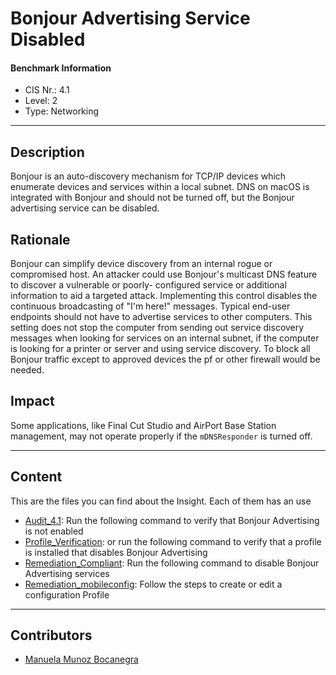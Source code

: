 # Bonjour Advertising Service Disabled
#### Benchmark Information
- CIS Nr.: 4.1
- Level: 2
- Type: Networking
------------------------
## Description

Bonjour is an auto-discovery mechanism for TCP/IP devices which enumerate devices and services within a local subnet. DNS on macOS is integrated with Bonjour and should not be turned off, but the Bonjour advertising service can be disabled.


## Rationale

Bonjour can simplify device discovery from an internal rogue or compromised host. An attacker could use Bonjour's multicast DNS feature to discover a vulnerable or poorly- configured service or additional information to aid a targeted attack. Implementing this control disables the continuous broadcasting of "I'm here!" messages. Typical end-user endpoints should not have to advertise services to other computers. This setting does not stop the computer from sending out service discovery messages when looking for services on an internal subnet, if the computer is looking for a printer or server and using service discovery. To block all Bonjour traffic except to approved devices the pf or other firewall would be needed.

## Impact

Some applications, like Final Cut Studio and AirPort Base Station management, may not operate properly if the ```mDNSResponder``` is turned off.

---
## Content
This are the files you can find about the Insight. Each of them has an use 
* [Audit_4.1](https://github.com/apfelwerk/JamfProtectInsights/blob/main/NetworkingType/CIS_4.1_Bonjour%20Advertising%20Service%20Disabled/Audit_4.1.sh): Run the following command to verify that Bonjour Advertising is not enabled
* [Profile_Verification](https://github.com/apfelwerk/JamfProtectInsights/blob/main/NetworkingType/CIS_4.1_Bonjour%20Advertising%20Service%20Disabled/Profile_Verification.sh): or run the following command to verify that a profile is installed that disables Bonjour Advertising
* [Remediation_Compliant](https://github.com/apfelwerk/JamfProtectInsights/blob/main/NetworkingType/CIS_4.1_Bonjour%20Advertising%20Service%20Disabled/Remediation_Compliant.sh): Run the following command to disable Bonjour Advertising services
* [Remediation_mobileconfig](https://github.com/apfelwerk/JamfProtectInsights/blob/main/NetworkingType/CIS_4.1_Bonjour%20Advertising%20Service%20Disabled/Remediation_mobileconfig.md): Follow the steps to create or edit a configuration Profile
------------------------------------------------------------------------------------------------------------------------------------------------------------------------------------------------------------------------------------------------------------------------------------------------------------------------------
## Contributors
* [Manuela Munoz Bocanegra](https://github.com/manuelamunoz)


